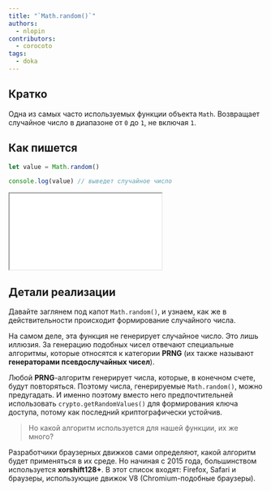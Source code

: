 ```yaml
---
title: "`Math.random()`"
authors:
  - nlopin
contributors:
  - corocoto
tags:
  - doka
---
```


## Кратко

Одна из самых часто используемых функции объекта `Math`. Возвращает случайное число в диапазоне от `0` до `1`, не включая `1`.

## Как пишется

```js
let value = Math.random()

console.log(value) // выведет случайное число
```

<iframe title="Название — Math.random() — Дока" src="demos/Lopinopulos-agoXBj/" height="150"></iframe>

## Детали реализации

Давайте заглянем под капот `Math.random()`, и узнаем, как же в действительности происходит формирование случайного числа.

На самом деле, эта функция не генерирует случайное число. Это лишь иллюзия.
За генерацию подобных чисел отвечают специальные алгоритмы, которые относятся к категории **PRNG** (их также называют **генераторами псевдослучайных чисел**).

Любой **PRNG**-алгоритм генерирует числа, которые, в конечном счете, будут повторяться.
Поэтому числа, генерируемые `Math.random()`, можно предугадать. И именно поэтому вместо него предпочтительней использовать `crypto.getRandomValues()` для формирования ключа доступа, потому как последний криптографически устойчив.

>Но какой алгоритм используется для нашей функции, их же много?

Разработчики браузерных движков сами определяют, какой алгоритм будет применяться в их среде. Но начиная с 2015 года, большинством используется **xorshift128+**. В этот список входят: Firefox, Safari и браузеры, использующие движок V8 (Chromium-подобные браузеры).
